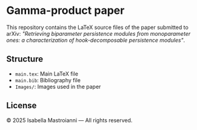 # Gamma-product paper

This repository contains the LaTeX source files of the paper submitted to arXiv: *"Retrieving biparameter persistence modules from monoparameter ones: a characterization of hook-decomposable persistence modules"*.

## Structure
- `main.tex`: Main LaTeX file
- `main.bib`: Bibliography file
- `Images/`: Images used in the paper

## License
© 2025 Isabella Mastroianni — All rights reserved.
